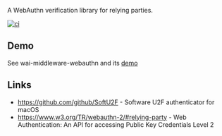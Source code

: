 A WebAuthn verification library for relying parties.

[![ci](https://github.com/fumieval/webauthn/actions/workflows/haskell.yml/badge.svg)](https://github.com/fumieval/webauthn/actions/workflows/haskell.yml)

Demo
----

See wai-middleware-webauthn and its [demo](https://github.com/fumieval/webauthn/blob/master/wai-middleware-webauthn/demo/Main.hs)

Links
----

* https://github.com/github/SoftU2F - Software U2F authenticator for macOS
* https://www.w3.org/TR/webauthn-2/#relying-party - Web Authentication: An API for accessing Public Key Credentials Level 2